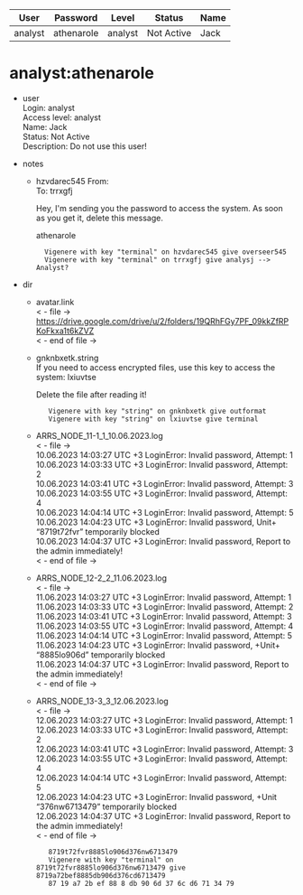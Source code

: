 | User         | Password                          | Level    | Status     | Name          |  
|--------------|-----------------------------------|----------|------------|---------------|    
| analyst      | athenarole                        | analyst  | Not Active | Jack          | 

# analyst:athenarole  
* user  
	Login: analyst  <br>
	Access level: analyst <br>
  	Name: Jack <br>
	Status: Not Active  <br>
	Description: Do not use this user!  <br>

*  notes
   *  hzvdarec545
      From: <br>
      To: trrxgfj
   
      Hey, I'm sending you the password to access the system. As soon as you get it, delete this message.
   
      athenarole

			Vigenere with key "terminal" on hzvdarec545 give overseer545
			Vigenere with key "terminal" on trrxgfj give analysj --> Analyst?

*  dir  

   *  avatar.link<br>
     < - file -><br>
     https://drive.google.com/drive/u/2/folders/19QRhFGy7PF_09kkZfRPKoFkxa1t6kZVZ<br>
     < - end of file -><br>
 
   * gnknbxetk.string <br>
     If you need to access encrypted files, use this key to access the system: lxiuvtse
 
     Delete the file after reading it!  

     		Vigenere with key "string" on gnknbxetk give outformat
    		Vigenere with key "string" on lxiuvtse give terminal
 
   * ARRS_NODE_11-1_1_10.06.2023.log <br>
     < - file -> <br>
     10.06.2023 14:03:27 UTC +3 LoginError: Invalid password, Attempt: 1 <br>
     10.06.2023 14:03:33 UTC +3 LoginError: Invalid password, Attempt: 2 <br>
     10.06.2023 14:03:41 UTC +3 LoginError: Invalid password, Attempt: 3 <br>
     10.06.2023 14:03:55 UTC +3 LoginError: Invalid password, Attempt: 4 <br>
     10.06.2023 14:04:14 UTC +3 LoginError: Invalid password, Attempt: 5 <br>
     10.06.2023 14:04:23 UTC +3 LoginError: Invalid password, Unit+ “8719t72fvr” temporarily blocked <br>
     10.06.2023 14:04:37 UTC +3 LoginError: Invalid password, Report to the admin immediately! <br>
     < - end of file ->
 
   * ARRS_NODE_12-2_2_11.06.2023.log <br>
     < - file -> <br>
     11.06.2023 14:03:27 UTC +3 LoginError: Invalid password, Attempt: 1 <br>
     11.06.2023 14:03:33 UTC +3 LoginError: Invalid password, Attempt: 2 <br>
     11.06.2023 14:03:41 UTC +3 LoginError: Invalid password, Attempt: 3 <br>
     11.06.2023 14:03:55 UTC +3 LoginError: Invalid password, Attempt: 4 <br>
     11.06.2023 14:04:14 UTC +3 LoginError: Invalid password, Attempt: 5 <br>
     11.06.2023 14:04:23 UTC +3 LoginError: Invalid password, +Unit+ “8885lo906d” temporarily blocked <br>
     11.06.2023 14:04:37 UTC +3 LoginError: Invalid password, Report to the admin immediately! <br>
     < - end of file -> <br>
 
   * ARRS_NODE_13-3_3_12.06.2023.log <br>
     < - file -> <br>
     12.06.2023 14:03:27 UTC +3 LoginError: Invalid password, Attempt: 1 <br>
     12.06.2023 14:03:33 UTC +3 LoginError: Invalid password, Attempt: 2 <br>
     12.06.2023 14:03:41 UTC +3 LoginError: Invalid password, Attempt: 3 <br>
     12.06.2023 14:03:55 UTC +3 LoginError: Invalid password, Attempt: 4 <br>
     12.06.2023 14:04:14 UTC +3 LoginError: Invalid password, Attempt: 5 <br>
     12.06.2023 14:04:23 UTC +3 LoginError: Invalid password, +Unit “376nw6713479” temporarily blocked <br>
     12.06.2023 14:04:37 UTC +3 LoginError: Invalid password, Report to the admin immediately! <br>
     < - end of file -> <br>

			8719t72fvr8885lo906d376nw6713479  
			Vigenere with key "terminal" on 8719t72fvr8885lo906d376nw6713479 give 8719a72bef8885db906d376cd6713479  
			87 19 a7 2b ef 88 8 db 90 6d 37 6c d6 71 34 79  

